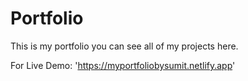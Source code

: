 # Portfolio


This is my portfolio you can see all of my projects here.

For Live Demo: 'https://myportfoliobysumit.netlify.app'
